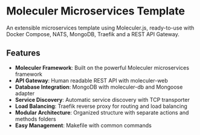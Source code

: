 # Moleculer Microservices Template

An extensible microservices template using Moleculer.js, ready-to-use with Docker Compose, NATS, MongoDB, Traefik and a REST API Gateway.

## Features

- **Moleculer Framework**: Built on the powerful Moleculer microservices framework
- **API Gateway**: Human readable REST API with moleculer-web
- **Database Integration**: MongoDB with moleculer-db and Mongoose adapter
- **Service Discovery**: Automatic service discovery with TCP transporter
- **Load Balancing**: Traefik reverse proxy for routing and load balancing
- **Modular Architecture**: Organized structure with separate actions and methods folders
- **Easy Management**: Makefile with common commands